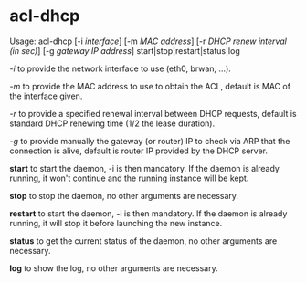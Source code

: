 # acl-dhcp

Usage: acl-dhcp [-i *interface*] [-m *MAC address*] [-r *DHCP renew interval (in sec)*] [-g *gateway IP address*] start|stop|restart|status|log

*-i*  to provide the network interface to use (eth0, brwan, …).
  
*-m* to provide the MAC address to use to obtain the ACL, default is MAC of the interface given.
  
*-r* to provide a specified renewal interval between DHCP requests, default is standard DHCP renewing time (1/2 the lease duration).
  
*-g*  to provide manually the gateway (or router) IP to check via ARP that the connection is alive, default is router IP  provided by the DHCP server.

**start**  to start the daemon, -i is then mandatory. If the daemon is already running, it won't continue and the running instance will be kept.
  
**stop**  to stop the daemon, no other arguments are necessary.
  
**restart**  to start the daemon, -i is then mandatory. If the daemon is already running, it will stop it before launching the new instance.
  
**status**  to get the current status of the daemon, no other arguments are necessary.
  
**log**  to show the log, no other arguments are necessary.
